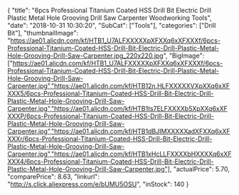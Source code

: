 {
	"title": "6pcs Professional Titanium Coated HSS Drill Bit Electric Drill Plastic Metal Hole Grooving Drill Saw Carpenter Woodworking Tools",
	"date": "2018-10-31 10:30:20",
	"SubCat": ["Tools"],
	"categories": ["Drill Bit"],
	"thumbnailImage": "https://ae01.alicdn.com/kf/HTB1_U7ALFXXXXXpXFXXq6xXFXXXf/6pcs-Professional-Titanium-Coated-HSS-Drill-Bit-Electric-Drill-Plastic-Metal-Hole-Grooving-Drill-Saw-Carpenter.jpg_220x220.jpg",
	"BigImage": ["https://ae01.alicdn.com/kf/HTB1_U7ALFXXXXXpXFXXq6xXFXXXf/6pcs-Professional-Titanium-Coated-HSS-Drill-Bit-Electric-Drill-Plastic-Metal-Hole-Grooving-Drill-Saw-Carpenter.jpg","https://ae01.alicdn.com/kf/HTB12n.HLFXXXXXVXpXXq6xXFXXX5/6pcs-Professional-Titanium-Coated-HSS-Drill-Bit-Electric-Drill-Plastic-Metal-Hole-Grooving-Drill-Saw-Carpenter.jpg","https://ae01.alicdn.com/kf/HTB1ts7ELFXXXXb5XpXXq6xXFXXXP/6pcs-Professional-Titanium-Coated-HSS-Drill-Bit-Electric-Drill-Plastic-Metal-Hole-Grooving-Drill-Saw-Carpenter.jpg","https://ae01.alicdn.com/kf/HTB1dBJIMXXXXXadXFXXq6xXFXXXr/6pcs-Professional-Titanium-Coated-HSS-Drill-Bit-Electric-Drill-Plastic-Metal-Hole-Grooving-Drill-Saw-Carpenter.jpg","https://ae01.alicdn.com/kf/HTB1xHcLLFXXXXbHXXXXq6xXFXXX4/6pcs-Professional-Titanium-Coated-HSS-Drill-Bit-Electric-Drill-Plastic-Metal-Hole-Grooving-Drill-Saw-Carpenter.jpg"],
	"actualPrice": 5.70,
	"comparePrice": 8.63,
	"linkurl": "http://s.click.aliexpress.com/e/bUMU5OSU",
	"inStock": 140
}
